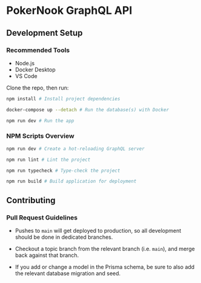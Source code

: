 # PokerNook GraphQL API

## Development Setup

### Recommended Tools

- Node.js
- Docker Desktop
- VS Code

Clone the repo, then run:

```bash
npm install # Install project dependencies

docker-compose up --detach # Run the database(s) with Docker

npm run dev # Run the app
```

### NPM Scripts Overview

```bash
npm run dev # Create a hot-reloading GraphQL server

npm run lint # Lint the project

npm run typecheck # Type-check the project

npm run build # Build application for deployment
```

## Contributing

### Pull Request Guidelines

- Pushes to `main` will get deployed to production, so all development should be done in dedicated branches.

- Checkout a topic branch from the relevant branch (i.e. `main`), and merge back against that branch.

- If you add or change a model in the Prisma schema, be sure to also add the relevant database migration and seed.
